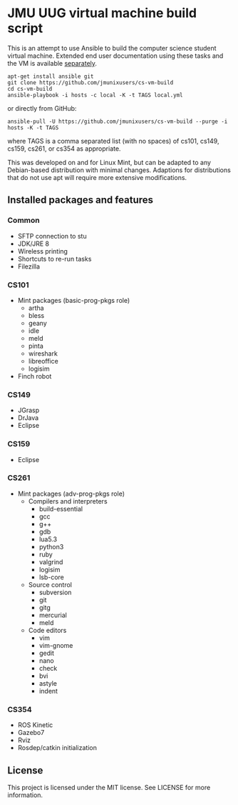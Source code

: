 # JMU UUG virtual machine build script
This is an attempt to use Ansible to build the computer science student
virtual machine. Extended end user documentation using these tasks and the VM
is available [separately](https://jmunixusers.github.io/presentations/welcome-to-vm.html).

```
apt-get install ansible git
git clone https://github.com/jmunixusers/cs-vm-build
cd cs-vm-build
ansible-playbook -i hosts -c local -K -t TAGS local.yml
```
or directly from GitHub:

```
ansible-pull -U https://github.com/jmunixusers/cs-vm-build --purge -i hosts -K -t TAGS
```
where TAGS is a comma separated list (with no spaces) of
cs101, cs149, cs159, cs261, or cs354 as appropriate.

This was developed on and for Linux Mint, but can be adapted to any Debian-based
distribution with minimal changes. Adaptions for distributions that do not use
apt will require more extensive modifications.

## Installed packages and features

### Common
* SFTP connection to stu
* JDK/JRE 8
* Wireless printing
* Shortcuts to re-run tasks
* Filezilla

### CS101
* Mint packages (basic-prog-pkgs role)
  * artha
  * bless
  * geany
  * idle
  * meld
  * pinta
  * wireshark
  * libreoffice
  * logisim
* Finch robot

### CS149
* JGrasp
* DrJava
* Eclipse

### CS159
* Eclipse

### CS261
* Mint packages (adv-prog-pkgs role)
  * Compilers and interpreters
    * build-essential
    * gcc
    * g++
    * gdb
    * lua5.3
    * python3
    * ruby
    * valgrind
    * logisim
    * lsb-core
  * Source control
    * subversion
    * git
    * gitg
    * mercurial
    * meld
  * Code editors
    * vim
    * vim-gnome
    * gedit
    * nano
    * check
    * bvi
    * astyle
    * indent

### CS354
* ROS Kinetic
* Gazebo7
* Rviz
* Rosdep/catkin initialization

## License

This project is licensed under the MIT license. See LICENSE for more
information.
